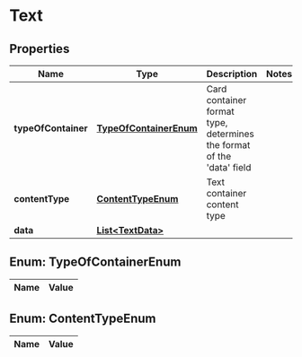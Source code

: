
# Text

## Properties
Name | Type | Description | Notes
------------ | ------------- | ------------- | -------------
**typeOfContainer** | [**TypeOfContainerEnum**](#TypeOfContainerEnum) | Card container format type, determines the format of the &#39;data&#39; field | 
**contentType** | [**ContentTypeEnum**](#ContentTypeEnum) | Text container content type | 
**data** | [**List&lt;TextData&gt;**](TextData.md) |  | 


<a name="TypeOfContainerEnum"></a>
## Enum: TypeOfContainerEnum
Name | Value
---- | -----


<a name="ContentTypeEnum"></a>
## Enum: ContentTypeEnum
Name | Value
---- | -----



